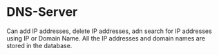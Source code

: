 # DNS-Server
Can add IP addresses, delete IP addresses, adn search for IP addresses using IP or Domain Name. All the IP addresses and domain names are stored in the database.
